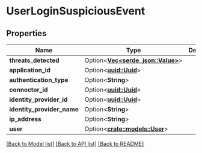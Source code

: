 # UserLoginSuspiciousEvent

## Properties

Name | Type | Description | Notes
------------ | ------------- | ------------- | -------------
**threats_detected** | Option<[**Vec<serde_json::Value>**](serde_json::Value.md)> |  | [optional]
**application_id** | Option<[**uuid::Uuid**](uuid::Uuid.md)> |  | [optional]
**authentication_type** | Option<**String**> |  | [optional]
**connector_id** | Option<[**uuid::Uuid**](uuid::Uuid.md)> |  | [optional]
**identity_provider_id** | Option<[**uuid::Uuid**](uuid::Uuid.md)> |  | [optional]
**identity_provider_name** | Option<**String**> |  | [optional]
**ip_address** | Option<**String**> |  | [optional]
**user** | Option<[**crate::models::User**](User.md)> |  | [optional]

[[Back to Model list]](../README.md#documentation-for-models) [[Back to API list]](../README.md#documentation-for-api-endpoints) [[Back to README]](../README.md)


